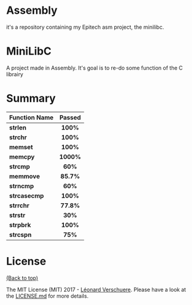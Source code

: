 # Assembly
it's a repository containing my Epitech asm project, the minilibc.</br>

# MiniLibC
A project made in Assembly. It's goal is to re-do some function of the C librairy

# Summary

| Function Name    | Passed                                                                                    |
| ---------------- | :---------------------------------------------------------------------------------------: |
| **strlen**       | **100%**                                                                                  |
| **strchr**       | **100%**                                                                                  |
| **memset**       | **100%**                                                                                  |
| **memcpy**       | **1000%**                                                                                  |
| **strcmp**      | **60%**                                                                                  |
| **memmove**      | **85.7%**                                                                                  |
| **strncmp**       | **60%**                                                                                  |
| **strcasecmp**      | **100%**                                                                                  |
| **strrchr**   | **77.8%**                                                                                  |
| **strstr**       | **30%**                                                                                  |
| **strpbrk**       | **100%**                                                                                  |
| **strcspn**      | **75%**                                                                                  |

# License

[(Back to top)](#table-of-contents)


The MIT License (MIT) 2017 - [Léonard Verschuere](https://github.com/verschhh). Please have a look at the [LICENSE.md](LICENSE.md) for more details.

